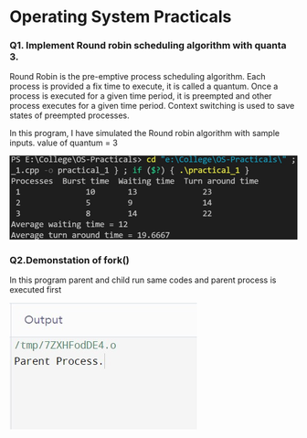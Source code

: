 <h1>Operating System Practicals</h1>

<h3>Q1. Implement Round robin scheduling algorithm with quanta 3.</h3>
<p>
Round Robin is the pre-emptive process scheduling algorithm.
Each process is provided a fix time to execute, it is called a quantum.
Once a process is executed for a given time period, it is preempted and other process executes for a given time period.
Context switching is used to save states of preempted processes.

In this program, I have simulated the Round robin algorithm with sample inputs.
value of quantum = 3
</p>

![output code 2](https://github.com/MKaif07/OS/blob/main/practical_1.jpg?raw=true)

<h3>Q2.Demonstation of fork()</h3>

<p>
In this program parent and child run same codes and parent process is executed first
</p>

![output code 2](https://github.com/MKaif07/OS/blob/main/practical_2.jpg?raw=true)
